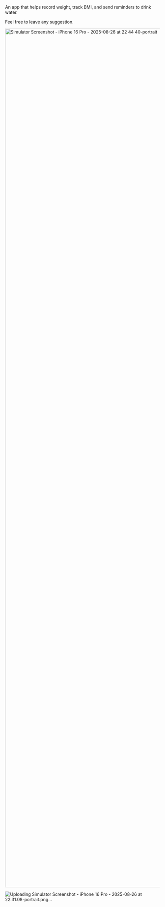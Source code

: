 An app that helps record weight, track BMI, and send reminders to drink water.

Feel free to leave any suggestion.


<img width="1290" height="2796" alt="Simulator Screenshot - iPhone 16 Pro - 2025-08-26 at 22 44 40-portrait" src="https://github.com/user-attachments/assets/67fd075e-83d0-44d1-b5e3-1f98ba034671" />

![Uploading Simulator Screenshot - iPhone 16 Pro - 2025-08-26 at 22.31.08-portrait.png…]()
